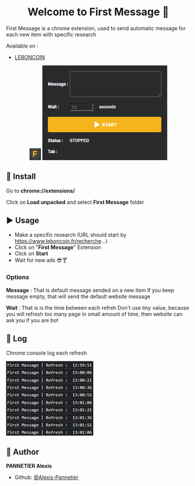 <h1 align="center">Welcome to First Message 👋</h1>

<p>First Message is a chrome extension, used to send automatic message for each new item with specific research</p>

Available on :

- [LEBONCOIN](https://www.leboncoin.fr/)

<div align="center">

![Popup](./screenshots/extension-icon.png)
![Popup](./screenshots/popup.png)

</div>

## 💾 Install

Go to **chrome://extensions/**

Click on **Load unpacked** and select **First Message** folder

## ▶️ Usage

- Make a specific research (URL should start by https://www.leboncoin.fr/recherche...)
- Click on "**First Message**" Extension
- Click on **Start**
- Wait for new ads 😎🍸

### Options

**Message** : That is default message sended on a new item
If you keep message empty, that will send the default website message

**Wait** : That is is the time between each refreh
Don't use tiny value, because you will refresh too many page in small amount of time, then website can ask you if you are bot

## 📜 Log

Chrome console log each refresh

![Popup](./screenshots/chrome-console-log.png)

## 👤 Author

**PANNETIER Alexis**

- Github: [@Alexis-Pannetier](https://github.com/Alexis-Pannetier)
